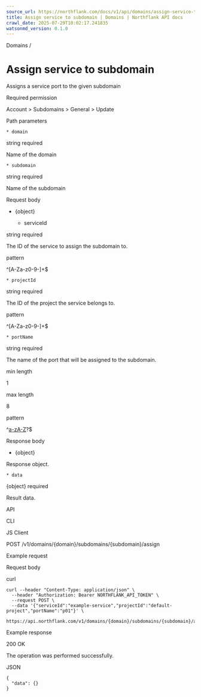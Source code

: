 ```yaml
---
source_url: https://northflank.com/docs/v1/api/domains/assign-service-to-subdomain
title: Assign service to subdomain | Domains | Northflank API docs
crawl_date: 2025-07-29T10:02:17.241835
watsonmd_version: 0.1.0
---
```


Domains / 

# Assign service to subdomain

Assigns a service port to the given subdomain

Required permission

Account > Subdomains > General > Update

Path parameters

    * domain

string required

Name of the domain

    * subdomain

string required

Name of the subdomain




Request body

  * {object}

    * serviceId

string required

The ID of the service to assign the subdomain to.

pattern

^[A-Za-z0-9-]+$

    * projectId

string required

The ID of the project the service belongs to.

pattern

^[A-Za-z0-9-]+$

    * portName

string required

The name of the port that will be assigned to the subdomain.

min length

1

max length

8

pattern

^[a-zA-Z](-?[a-zA-Z0-9]+(-[a-zA-Z0-9]+)*)?$




Response body

  * {object}

Response object.

    * data

{object} required

Result data.




API

CLI

JS Client

POST /v1/domains/{domain}/subdomains/{subdomain}/assign

Example request

Request body

curl
    
    
    curl --header "Content-Type: application/json" \
      --header "Authorization: Bearer NORTHFLANK_API_TOKEN" \
      --request POST \
      --data '{"serviceId":"example-service","projectId":"default-project","portName":"p01"}' \
      https://api.northflank.com/v1/domains/{domain}/subdomains/{subdomain}/assign

Example response

200 OK

The operation was performed successfully.

JSON
    
    
    {
      "data": {}
    }